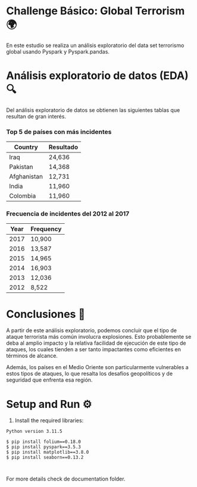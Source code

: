 # Challenge Básico: Global Terrorism 🌍

En este estudio se realiza un análisis exploratorio del data set terrorismo global usando Pyspark y Pyspark.pandas.

# Análisis exploratorio de datos (EDA) 🔍

Del análisis exploratorio de datos se obtienen las siguientes tablas que resultan de gran interés.


### Top 5 de países con más incidentes 

| Country                       | Resultado |
|-------------------------------|-----------|
| Iraq                          | 24,636    |
| Pakistan                      | 14,368    |
| Afghanistan                   | 12,731    |
| India                         | 11,960    |
| Colombia                      | 11,960    |


### Frecuencia de incidentes del 2012 al 2017

| Year             | Frequency          |
|------------------|--------------------|
| 2017             | 10,900             |
| 2016             | 13,587             |
| 2015             | 14,965             |
| 2014             | 16,903             |
| 2013             | 12,036             |
| 2012             | 8,522              |


# Conclusiones 📝

A partir de este análisis exploratorio, podemos concluir que el tipo de ataque terrorista más común involucra explosiones. Esto probablemente se deba al amplio impacto y la relativa facilidad de ejecución de este tipo de ataques, los cuales tienden a ser tanto impactantes como eficientes en términos de alcance.

Además, los países en el Medio Oriente son particularmente vulnerables a estos tipos de ataques, lo que resalta los desafíos geopolíticos y de seguridad que enfrenta esa región.

# Setup and Run ⚙️

1. Install the required libraries:
```shell
Python version 3.11.5

$ pip install folium==0.18.0
$ pip install pyspark==3.5.3
$ pip install matplotlib==3.8.0
$ pip install seaborn==0.13.2

  
```
</details> 

For more details check de documentation folder.